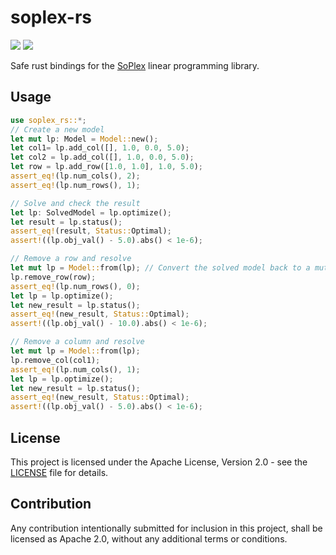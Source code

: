 # soplex-rs
[![][img_crates]][crates] [![][img_doc]][doc] 

[img_crates]: https://img.shields.io/crates/v/soplex-rs.svg
[crates]: https://crates.io/crates/soplex-rs
[img_doc]: https://img.shields.io/badge/rust-documentation-blue.svg
[doc]: https://docs.rs/soplex-rs/

Safe rust bindings for the [SoPlex](https://soplex.zib.de/) linear programming library.

## Usage

```rust
use soplex_rs::*;
// Create a new model
let mut lp: Model = Model::new();
let col1= lp.add_col([], 1.0, 0.0, 5.0);
let col2 = lp.add_col([], 1.0, 0.0, 5.0);
let row = lp.add_row([1.0, 1.0], 1.0, 5.0);
assert_eq!(lp.num_cols(), 2);
assert_eq!(lp.num_rows(), 1);

// Solve and check the result
let lp: SolvedModel = lp.optimize();
let result = lp.status();
assert_eq!(result, Status::Optimal);
assert!((lp.obj_val() - 5.0).abs() < 1e-6);

// Remove a row and resolve
let mut lp = Model::from(lp); // Convert the solved model back to a mutable one
lp.remove_row(row);
assert_eq!(lp.num_rows(), 0);
let lp = lp.optimize();
let new_result = lp.status();
assert_eq!(new_result, Status::Optimal);
assert!((lp.obj_val() - 10.0).abs() < 1e-6);

// Remove a column and resolve
let mut lp = Model::from(lp);
lp.remove_col(col1);
assert_eq!(lp.num_cols(), 1);
let lp = lp.optimize();
let new_result = lp.status();
assert_eq!(new_result, Status::Optimal);
assert!((lp.obj_val() - 5.0).abs() < 1e-6);
```

## License 
This project is licensed under the Apache License, Version 2.0 - see the [LICENSE](LICENSE) file for details.

## Contribution
Any contribution intentionally submitted for inclusion in this project,
shall be licensed as Apache 2.0, without any additional terms or conditions.
